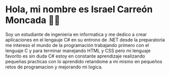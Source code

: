 # Hola, mi nombre es Israel Carreón Moncada 👋🏻 ###

Soy un estudiante de ingenieria en informatica y me dedico a crear aplicaciones en el lengauje C# en su entrono de .NET
desde la preparatoria me intereso el mundo de la programación trabajando primero con el lenguaje C y para terminar manejando HTML y CSS
pero mi lenguaje favorito es sin duda C# estoy en constante aprendizaje realizando pequeñas practicas con lo aprendido 
retandome a mi mismo en pequeños retos de programacion y mejorando mi logica.

